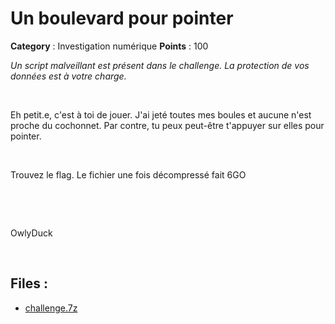 # Un boulevard pour pointer

**Category** : Investigation numérique
**Points** : 100

<div style="margin-bottom: 1em;"><i>Un script malveillant est présent dans le challenge. La protection de vos données est à votre charge.</i></div>
<p class="space">&nbsp;</p>

Eh petit.e, c'est à toi de jouer. J'ai jeté toutes mes boules et aucune n'est proche du cochonnet.
Par contre, tu peux peut-être t'appuyer sur elles pour pointer.

<p class="space">&nbsp;</p>

Trouvez le flag.  Le fichier une fois décompressé fait 6GO

<p class="space">&nbsp;</p>

<p class="space">&nbsp;</p>

<div class="author">OwlyDuck</div>

<p class="space">&nbsp;</p>

## Files : 
 - [challenge.7z](./challenge.7z)


